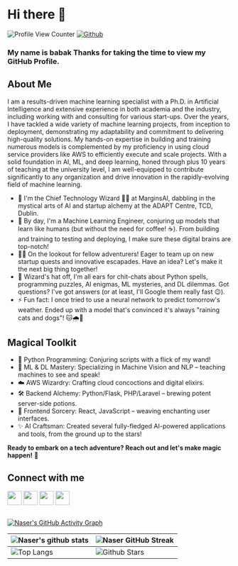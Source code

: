 # Hi there 👋

![Profile View Counter](https://komarev.com/ghpvc/?username=ai-bobby)
[![Github](https://img.shields.io/github/followers/ai-bobby?label=Follow&style=social)](https://github.com/ai-bobby)


### <div size='20px'> My name is babak Thanks for taking the time to view my GitHub Profile. 
</div>

<h2><strong> About Me </strong></h2>
I am a results-driven machine learning specialist with a Ph.D. in Artificial Intelligence and extensive experience in both academia and the industry, including working with and consulting for various start-ups. Over the years, I have tackled a wide variety of machine learning projects, from inception to deployment, demonstrating my adaptability and commitment to delivering high-quality solutions. My hands-on expertise in building and training numerous models is complemented by my proficiency in using cloud service providers like AWS to efficiently execute and scale projects. With a solid foundation in AI, ML, and deep learning, honed through plus 10 years of teaching at the university level, I am well-equipped to contribute significantly to any organization and drive innovation in the rapidly-evolving field of machine learning.



- 🚀 I'm the Chief Technology Wizard 🧙‍♂️ at MarginsAI, dabbling in the mystical arts of AI and startup alchemy at the ADAPT Centre, TCD, Dublin.
- 🌱 By day, I'm a Machine Learning Engineer, conjuring up models that learn like humans (but without the need for coffee! ☕). From building and training to testing and deploying, I make sure these digital brains are top-notch!
- 👯‍♂️ On the lookout for fellow adventurers! Eager to team up on new startup quests and innovative escapades. Have an idea? Let's make it the next big thing together!
- 💬 Wizard's hat off, I'm all ears for chit-chats about Python spells, programming puzzles, AI enigmas, ML mysteries, and DL dilemmas. Got questions? I've got answers (or at least, I'll Google them really fast 😉).
- ⚡ Fun fact: I once tried to use a neural network to predict tomorrow's weather. Ended up with a model that's convinced it's always "raining cats and dogs"! 🐱🌧️🐶

<h2> Magical Toolkit </h2>
<ul>
    <li>🐍 Python Programming: Conjuring scripts with a flick of my wand!</li>
    <li>🤖 ML & DL Mastery: Specializing in Machine Vision and NLP – teaching machines to see and speak!</li>
    <li>☁️ AWS Wizardry: Crafting cloud concoctions and digital elixirs.</li>
    <li>🛠 Backend Alchemy: Python/Flask, PHP/Laravel – brewing potent server-side potions.</li>
    <li>🎨 Frontend Sorcery: React, JavaScript – weaving enchanting user interfaces.</li>
    <li>✨ AI Craftsman: Created several fully-fledged AI-powered applications and tools, from the ground up to the stars!</li>
</ul>

**Ready to embark on a tech adventure? Reach out and let's make magic happen!** 🌟

<h2> Connect with me </h2>
<a href = 'https://www.linkedin.com/in/ai-bobbyi'> <img width = '32px' align= 'center' src="https://raw.githubusercontent.com/rahulbanerjee26/githubAboutMeGenerator/main/icons/linked-in-alt.svg"/></a> 
<a href = 'https://www.twitter.com/ai-bobby'> <img width = '32px' align= 'center' src="https://raw.githubusercontent.com/rahulbanerjee26/githubAboutMeGenerator/main/icons/twitter.svg"/></a> 
<a href = 'http://www.snrazavi.ir/'> <img width = '32px' align= 'center' src="https://raw.githubusercontent.com/rahulbanerjee26/githubAboutMeGenerator/main/icons/portfolio.png"/></a> 
<a href = 'https://www.github.com/ai-bobby'> <img width = '32px' align= 'center' src="https://raw.githubusercontent.com/rahulbanerjee26/githubAboutMeGenerator/main/icons/github.svg"/></a>

<br>
<br>

[![Naser's GitHub Activity Graph](https://activity-graph.herokuapp.com/graph?username=ai-bobby&theme=tokyonight)](https://git.io/praveenscience)

| ![Naser's github stats](https://github-readme-stats.vercel.app/api?username=ai-bobby&show_icons=true&theme=tokyonight) | ![Naser GitHub Streak](https://github-readme-streak-stats.herokuapp.com/?user=snrazavi&theme=tokyonight) |
| --- | --- |
| ![Top Langs](https://github-readme-stats.vercel.app/api/top-langs/?username=ai-bobby&theme=tokyonight) | ![Github Stars](https://github-readme-stats.vercel.app/api?username=ai-bobby&show_icons=true&locale=en&count_private=true&hide_rank=true&custom_title=My%20GitHub%20Stats&disable_animations=true&theme=tokyonight) |
